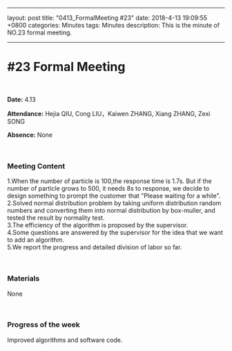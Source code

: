 
---
layout: post
title:  "0413_FormalMeeting #23"
date:   2018-4-13 19:09:55 +0800
categories: Minutes
tags: Minutes
description: This is the minute of NO.23 formal meeting.

---



# #23 Formal Meeting #

<br>

**Date:** 4.13

**Attendance:** Hejia QIU, Cong LIU，Kaiwen ZHANG, Xiang ZHANG, Zexi SONG

**Absence:** None




<br>

### Meeting Content ###

1.When the number of particle is 100,the response time is 1.7s. But if the number of particle grows to 500, it needs 8s to response, we decide to design something to prompt the customer that "Please waiting for a while".
<br>
2.Solved normal distribution problem by taking uniform distribution random numbers and converting them into normal distribution by box-muller, and tested the result by normality test.
<br>
3.The efficiency of the algorithm is proposed by the supervisor.
<br>
4.Some questions are answered by the supervisor for the idea that we want to add an algorithm.
<br>
5.We report the progress and detailed division of labor so far.


<br>

### Materials ###
None

<br>

### Progress of the week ###
Improved algorithms and software code.
